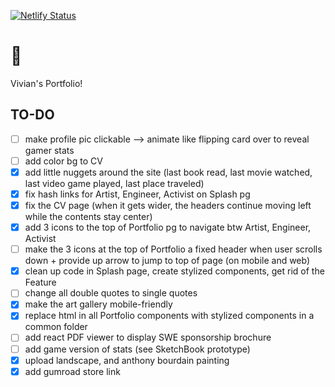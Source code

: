 [![Netlify Status](https://api.netlify.com/api/v1/badges/e78f16bf-2c31-4c15-b4a7-5c662334a6ca/deploy-status)](https://app.netlify.com/sites/jovial-allen-0f22e2/deploys)

# 👋
Vivian's Portfolio!

## TO-DO
- [ ] make profile pic clickable --> animate like flipping card over to reveal gamer stats
- [ ] add color bg to CV 
- [x] add little nuggets around the site (last book read, last movie watched, last video game played, last place traveled)
- [x] fix hash links for Artist, Engineer, Activist on Splash pg
- [x] fix the CV page (when it gets wider, the headers continue moving left while the contents stay center)
- [x] add 3 icons to the top of Portfolio pg to navigate btw Artist, Engineer, Activist
- [ ] make the 3 icons at the top of Portfolio a fixed header when user scrolls down + provide up arrow to jump to top of page (on mobile and web)
- [x] clean up code in Splash page, create stylized components, get rid of the Feature
- [ ] change all double quotes to single quotes
- [x] make the art gallery mobile-friendly
- [x] replace html in all Portfolio components with stylized components in a common folder
- [ ] add react PDF viewer to display SWE sponsorship brochure
- [ ] add game version of stats (see SketchBook prototype)
- [x] upload landscape, and anthony bourdain painting
- [x] add gumroad store link
